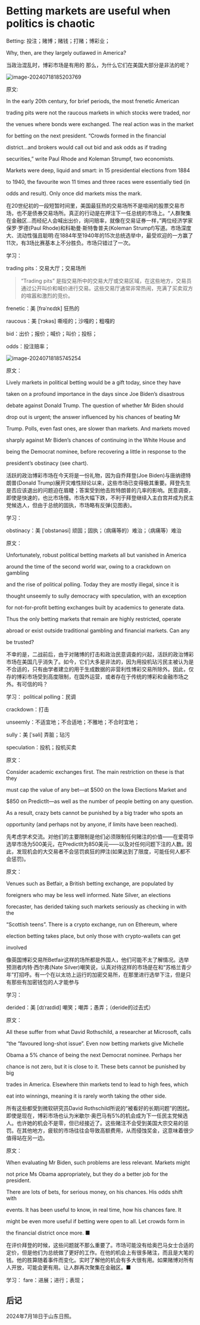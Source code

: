 # Betting markets are useful when politics is chaotic

Betting: 投注；赌博；赌钱；打赌；博彩业；

Why, then, are they largely outlawed in America?

当政治混乱时，博彩市场是有用的
那么，为什么它们在美国大部分是非法的呢？

![image-20240718185203769](./assets/image-20240718185203769.png)

原文:

In the early 20th century, for brief periods, the most frenetic American

trading pits were not the raucous markets in which stocks were traded, nor

the venues where bonds were exchanged. The real action was in the market

for betting on the next president. “Crowds formed in the financial

district...and brokers would call out bid and ask odds as if trading

securities,” write Paul Rhode and Koleman Strumpf, two economists.

Markets were deep, liquid and smart: in 15 presidential elections from 1884

to 1940, the favourite won 11 times and three races were essentially tied (in

odds and result). Only once did markets miss the mark.

在20世纪初的一段短暂时间里，美国最狂热的交易场所不是喧闹的股票交易市场，也不是债券交易场所。真正的行动是在押注下一任总统的市场上。“人群聚集在金融区...而经纪人会喊出出价，询问赔率，就像在交易证券一样，”两位经济学家保罗·罗德(Paul Rhode)和科勒曼·斯特鲁普夫(Koleman Strumpf)写道。市场深度大、流动性强且聪明:在1884年至1940年的15次总统选举中，最受欢迎的一方赢了11次，有3场比赛基本上不分胜负。市场只错过了一次。

学习：

trading pits：交易大厅；交易场所

>“Trading pits” 是指交易所中的交易大厅或交易区域，在这些地方，交易员通过公开叫价和喊价进行交易。这些交易厅通常非常热闹，充满了买卖双方的喧嚣和激烈的竞价。

frenetic：美 [frəˈnɛdɪk] 狂热的

raucous：美 [ˈrɔkəs] 嘶哑的；沙嘎的；粗嘎的

bid：出价；报价；喊价；叫价；投标；

odds：投注赔率；

![image-20240718185745254](./assets/image-20240718185745254.png)

原文：

Lively markets in political betting would be a gift today, since they have

taken on a profound importance in the days since Joe Biden’s disastrous

debate against Donald Trump. The question of whether Mr Biden should

drop out is urgent; the answer influenced by his chances of beating Mr

Trump. Polls, even fast ones, are slower than markets. And markets moved

sharply against Mr Biden’s chances of continuing in the White House and

being the Democrat nominee, before recovering a little in response to the

president’s obstinacy (see chart).

活跃的政治博彩市场在今天将是一份礼物，因为自乔拜登(Joe Biden)与唐纳德特朗普(Donald Trump)展开灾难性辩论以来，这些市场已变得极其重要。拜登先生是否应该退出的问题迫在眉睫；答案受到他击败特朗普的几率的影响。民意调查，即使是快速的，也比市场慢。市场大幅下跌，不利于拜登继续入主白宫并成为民主党候选人，但由于总统的固执，市场略有反弹(见图表)。

学习：

obstinacy：美 [ˈɑbstənəsi] 顽固；固执；（病痛等的）难治；（病痛等）难治

原文：

Unfortunately, robust political betting markets all but vanished in America

around the time of the second world war, owing to a crackdown on gambling

and the rise of political polling. Today they are mostly illegal, since it is

thought unseemly to sully democracy with speculation, with an exception

for not-for-profit betting exchanges built by academics to generate data.

Thus the only betting markets that remain are highly restricted, operate

abroad or exist outside traditional gambling and financial markets. Can any

be trusted?

不幸的是，二战前后，由于对赌博的打击和政治民意调查的兴起，活跃的政治博彩市场在美国几乎消失了。如今，它们大多是非法的，因为用投机玷污民主被认为是不合适的，只有由学者建立的用于生成数据的非营利性博彩交易所除外。因此，仅存的博彩市场受到高度限制，在国外运营，或者存在于传统的博彩和金融市场之外。有可信的吗？

学习：
political polling：民调

crackdown：打击

unseemly：不适宜地；不合适地；不雅地；不合时宜地；

sully：美 [ˈsəli] 弄脏；玷污

speculation：投机；投机买卖

原文：

Consider academic exchanges first. The main restriction on these is that they

must cap the value of any bet—at $500 on the Iowa Elections Market and

$850 on PredictIt—as well as the number of people betting on any question.

As a result, crazy bets cannot be punished by a big trader who spots an

opportunity (and perhaps not by anyone, if limits have been reached).

先考虑学术交流。对他们的主要限制是他们必须限制任何赌注的价值——在爱荷华选举市场为500美元，在PredictIt为850美元——以及对任何问题下注的人数。因此，发现机会的大交易者不会惩罚疯狂的押注(如果达到了限度，可能任何人都不会惩罚)。

原文：

Venues such as Betfair, a British betting exchange, are populated by

foreigners who may be less well informed. Nate Silver, an elections

forecaster, has derided taking such markets seriously as checking in with the

“Scottish teens”. There is a crypto exchange, run on Ethereum, where

election betting takes place, but only those with crypto-wallets can get

involved

像英国博彩交易所Betfair这样的场所都是外国人，他们可能不太了解情况。选举预测者内特·西尔弗(Nate Silver)嘲笑说，认真对待这样的市场是在和“苏格兰青少年”打招呼。有一个在以太坊上运行的加密交易所，在那里进行选举下注，但是只有那些有加密钱包的人才能参与

学习：

derided：美 [dɪˈraɪdid] 嘲笑；嘲弄；愚弄；（deride的过去式）

原文：

All these suffer from what David Rothschild, a researcher at Microsoft, calls

“the “favoured long-shot issue”. Even now betting markets give Michelle

Obama a 5% chance of being the next Democrat nominee. Perhaps her

chance is not zero, but it is close to it. These bets cannot be punished by big

trades in America. Elsewhere thin markets tend to lead to high fees, which

eat into winnings, meaning it is rarely worth taking the other side.

所有这些都受到微软研究员David Rothschild所说的“被看好的长期问题”的困扰。即使是现在，博彩市场也认为米歇尔·奥巴马有5%的机会成为下一任民主党候选人。也许她的机会不是零，但已经接近了。这些赌注不会受到美国大宗交易的惩罚。在其他地方，疲软的市场往往会导致高额费用，从而侵蚀奖金，这意味着很少值得站在另一边。

原文：

When evaluating Mr Biden, such problems are less relevant. Markets might

not price Ms Obama appropriately, but they do a better job for the president.

There are lots of bets, for serious money, on his chances. His odds shift with

events. It has been useful to know, in real time, how his chances fare. It

might be even more useful if betting were open to all. Let crowds form in

the financial district once more. ■

在评价拜登的时候，这些问题就不那么重要了。市场可能没有给奥巴马女士合适的定价，但是他们为总统做了更好的工作。在他的机会上有很多赌注，而且是大笔的钱。他的胜算随着事件而变化。实时了解他的机会有多大很有用。如果赌博对所有人开放，可能会更有用。让人群再次聚集在金融区。■

学习：
fare：进展；进行；表现；



## 后记

2024年7月18日于山东日照。


